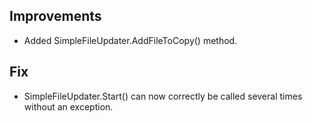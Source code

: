 ## Improvements

- Added SimpleFileUpdater.AddFileToCopy() method.

## Fix

- SimpleFileUpdater.Start() can now correctly be called several times without an exception.